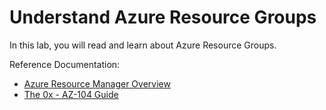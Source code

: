 # Understand Azure Resource Groups
In this lab, you will read and learn about Azure Resource Groups.

Reference Documentation:
- [Azure Resource Manager Overview](https://docs.microsoft.com/en-us/azure/azure-resource-manager/management/overview)
- [The 0x - AZ-104 Guide](https://publish.obsidian.md/ysac/Azure/AZ-104/AZ-104)
